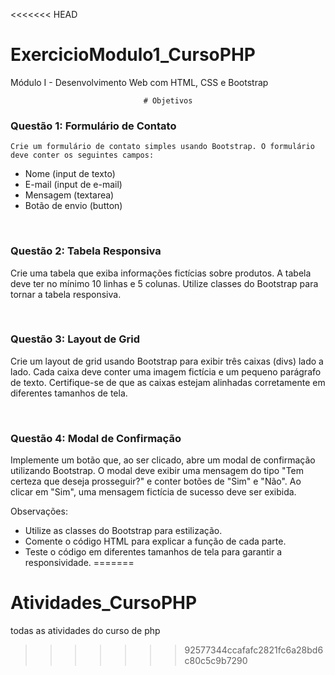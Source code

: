 <<<<<<< HEAD
# ExercicioModulo1_CursoPHP

Módulo I - Desenvolvimento Web com HTML, CSS e Bootstrap

<div align="center">

    # Objetivos

</div>



### Questão 1: Formulário de Contato
    Crie um formulário de contato simples usando Bootstrap. O formulário deve conter os seguintes campos:

- Nome (input de texto)
- E-mail (input de e-mail)
- Mensagem (textarea)
- Botão de envio (button)

<br>

### Questão 2: Tabela Responsiva
Crie uma tabela que exiba informações fictícias sobre produtos. A tabela deve ter no mínimo 10 linhas e 5 colunas. Utilize classes do Bootstrap para tornar a tabela responsiva.

<br>

### Questão 3: Layout de Grid
Crie um layout de grid usando Bootstrap para exibir três caixas (divs) lado a lado. Cada caixa deve conter uma imagem fictícia e um pequeno parágrafo de texto. Certifique-se de que as caixas estejam alinhadas corretamente em diferentes tamanhos de tela.

<br>

### Questão 4: Modal de Confirmação
Implemente um botão que, ao ser clicado, abre um modal de confirmação utilizando Bootstrap. O modal deve exibir uma mensagem do tipo "Tem certeza que deseja prosseguir?" e conter botões de "Sim" e "Não". Ao clicar em "Sim", uma mensagem fictícia de sucesso deve ser exibida.

Observações:

- Utilize as classes do Bootstrap para estilização.
- Comente o código HTML para explicar a função de cada parte.
- Teste o código em diferentes tamanhos de tela para garantir a responsividade.
=======
# Atividades_CursoPHP
todas as atividades do curso de php
>>>>>>> 92577344ccafafc2821fc6a28bd6c80c5c9b7290
